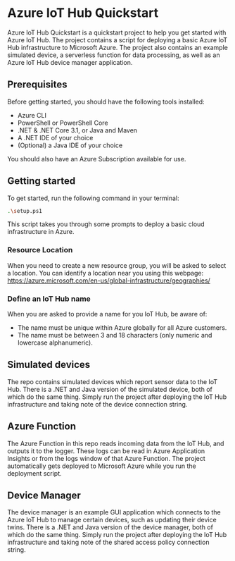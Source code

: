 # Azure IoT Hub Quickstart
Azure IoT Hub Quickstart is a quickstart project to help you get started with Azure IoT Hub. The project contains a script for deploying a basic Azure IoT Hub infrastructure to Microsoft Azure. The project also contains an example simulated device, a serverless function for data processing, as well as an Azure IoT Hub device manager application.

## Prerequisites
Before getting started, you should have the following tools installed:
- Azure CLI
- PowerShell or PowerShell Core
- .NET & .NET Core 3.1, or Java and Maven
- A .NET IDE of your choice
- (Optional) a Java IDE of your choice

You should also have an Azure Subscription available for use.

## Getting started
To get started, run the following command in your terminal:
```sh
.\setup.ps1
```
This script takes you through some prompts to deploy a basic cloud infrastructure in Azure.

### Resource Location
When you need to create a new resource group, you will be asked to select a location. You can identify a location near you using this webpage: https://azure.microsoft.com/en-us/global-infrastructure/geographies/

### Define an IoT Hub name
When you are asked to provide a name for you IoT Hub, be aware of:
- The name must be unique within Azure globally for all Azure customers.
- The name must be between 3 and 18 characters (only numeric and lowercase alphanumeric).

## Simulated devices
The repo contains simulated devices which report sensor data to the IoT Hub. 
There is a .NET and Java version of the simulated device, both of which do the same thing. 
Simply run the project after deploying the IoT Hub infrastructure and taking note of the device connection string.

## Azure Function
The Azure Function in this repo reads incoming data from the IoT Hub, and outputs it to the logger. 
These logs can be read in Azure Application Insights or from the logs window of that Azure Function. 
The project automatically gets deployed to Microsoft Azure while you run the deployment script.

## Device Manager
The device manager is an example GUI application which connects to the Azure IoT Hub to manage certain devices, such as updating their device twins. 
There is a .NET and Java version of the device manager, both of which do the same thing. 
Simply run the project after deploying the IoT Hub infrastructure and taking note of the shared access policy connection string.